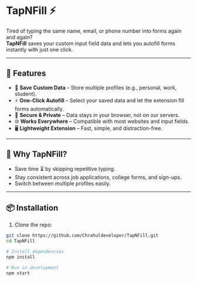# TapNFill ⚡  

Tired of typing the same name, email, or phone number into forms again and again?  
**TapNFill** saves your custom input field data and lets you autofill forms instantly with just one click.  

---

## 🚀 Features  
- 💾 **Save Custom Data** – Store multiple profiles (e.g., personal, work, student).  
- ⚡ **One-Click Autofill** – Select your saved data and let the extension fill forms automatically.  
- 🔐 **Secure & Private** – Data stays in your browser, not on our servers.  
- 🌐 **Works Everywhere** – Compatible with most websites and input fields.  
- 🖥️ **Lightweight Extension** – Fast, simple, and distraction-free.  

---

## 🎯 Why TapNFill?  
- Save time ⏳ by skipping repetitive typing.  
- Stay consistent across job applications, college forms, and sign-ups.  
- Switch between multiple profiles easily.  

---

## 📦 Installation  

1. Clone the repo:  
```bash
git clone https://github.com/Chrahuldeveloper/TapNFill.git
cd TapNFill

# Install dependencies
npm install

# Run in development
npm start

